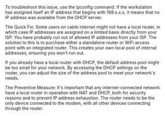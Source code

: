 To troubleshoot this issue, use the ipconfig command. If the workstation has assigned itself an IP address that begins with 169.x.x.x, it means that no IP address was available from the DHCP server.

The Quick Fix: Some users on cable internet might not have a local router, in which case IP addresses are assigned on a limited basis directly from your ISP. You have probably run out of allowed IP addresses from your ISP. The solution to this is to purchase either a standalone router or WiFi access point with an integrated router. This creates your own local pool of internal addresses, ensuring you won't run out.

If you already have a local router with DHCP, the default address pool might be too small for your network. By accessing the DHCP settings on the router, you can adjust the size of the address pool to meet your network's needs.

The Preventive Measure: It's important that any internet-connected network have a local router in operation with NAT and DHCP, both for security reasons and to prevent IP address exhaustion. The router needs to be the only device connected to the modem, with all other devices connecting through the router.
